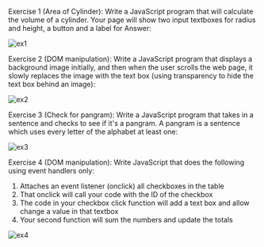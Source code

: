 Exercise 1 (Area of Cylinder): Write a JavaScript program that will calculate the volume of a cylinder. Your page will show two input textboxes for radius and height, a button and a label for Answer: 

![ex1](https://user-images.githubusercontent.com/14170402/38591397-c486b206-3cf3-11e8-812f-8bd6f5c9bc74.gif)

Exercise 2 (DOM manipulation): Write a JavaScript program that displays a background image initially, and then when the user scrolls the web page, it slowly replaces the image with the text box (using transparency to hide the text box behind an image):

![ex2](https://user-images.githubusercontent.com/14170402/38591491-31513366-3cf4-11e8-9cce-3ad4f490a05e.gif)

Exercise 3 (Check for pangram): Write a JavaScript program that takes in a sentence and checks to see if it's a pangram. A pangram is a sentence which uses every letter of the alphabet at least one:

![ex3](https://user-images.githubusercontent.com/14170402/38591413-d70011de-3cf3-11e8-88e9-f3796bf6c769.gif)

Exercise 4 (DOM manipulation): Write JavaScript that does the following using event handlers only:

1. Attaches an event listener (onclick) all checkboxes in the table 
2. That onclick will call your code with the ID of the checkbox 
3. The code in your checkbox click function will add a text box and allow change a value in that textbox 
4. Your second function will sum the numbers and update the totals 

![ex4](https://user-images.githubusercontent.com/14170402/38591419-de0820f2-3cf3-11e8-8e37-e4f0ecbe461b.gif)

